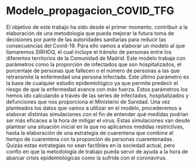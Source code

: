 # Modelo_propagacion_COVID_TFG

El objetivo de este trabajo ha sido desde el primer momento, contribuir a la elaboración de una
metodología que pueda mejorar la futura toma de decisiones por parte de las autoridades sanitarias
para reducir las consecuencias del Covid-19. Para ello vamos a elaborar un modelo al que
llamaremos SIRHDQ, el cual incluye el tránsito de personas entre los diferentes territorios de la
Comunidad de Madrid.
Este modelo trabaja con parámetros como la proporción de infectados que son hospitalizados, el
porcentaje de personas que fallecen o el número de personas a las que retransmite la enfermedad
una persona infectada. Este último parámetro es la base de cualquier estudio epidemiológico ya
que permite predecir el riesgo de que la enfermedad avance con más fuerza. Estos parámetros los
hemos ido calculando a través de las series de infectados, hospitalizados y defunciones que nos
proporciona el Ministerio de Sanidad.
Una vez planteados los datos que vamos a utilizar en el modelo, procederemos a elaborar distintas
simulaciones con el fin de entender qué medidas podrían ser más eficaces a la hora de mitigar el
virus. Estas simulaciones van desde plantear una situación inicial en la que no aplicamos medidas
restrictivas, hasta la elaboración de una estrategia de cuarentena que combine el tiempo de
cuarentena con la proporción de personas cuarentenadas.
Quizás estas estrategias no sean factibles en la sociedad actual, pero confío en que la metodología
de trabajo pueda servir de ayuda a la hora de abarcar crisis epidemiológicas como la sufrida con
el coronavirus.

